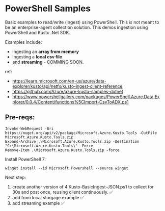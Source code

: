 # PowerShell Samples

Basic examples to read/write (ingest) using PowerShell. This is not meant to be an enterprise-agent collection solution. This demos ingestion using PowerShell and Kusto .Net SDK. 

Examples include: 
- ingesting an **array from memory** 
- ingesting a **local csv file** 
- and **streaming** - COMMING SOON.

ref: 
- https://learn.microsoft.com/en-us/azure/data-explorer/kusto/api/netfx/kusto-ingest-client-reference
- https://github.com/Azure/azure-kusto-samples-dotnet
- https://www.powershellgallery.com/packages/PowerShell.Azure.Data.Explorer/0.0.4/Content/functions%5CImport-CsvToADX.ps1

##  Pre-reqs:

```
Invoke-WebRequest -Uri https://nuget.org/api/v2/package/Microsoft.Azure.Kusto.Tools -OutFile Microsoft.Azure.Kusto.Tools.zip
Expand-Archive .\Microsoft.Azure.Kusto.Tools.zip -Destination "C:\Microsoft.Azure.Kusto.Tools\" -Force
Remove-Item .\Microsoft.Azure.Kusto.Tools.zip -force
```
Install PowerShell 7: 
```
winget install --id Microsoft.Powershell --source winget
```

Next step:
1. create another version of 4.Kusto-BasicIngest-JSON.ps1 to collect for 30s and post once, reusing client continuously. :white_check_mark:
2. add from local storgage example :white_check_mark:
3. add streaming example :white_check_mark:
